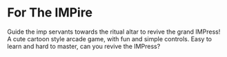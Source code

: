 # For The IMPire
Guide the imp servants towards the ritual altar to revive the grand IMPress! A cute cartoon style arcade game, with fun and simple controls. Easy to learn and hard to master, can you revive the IMPress?
